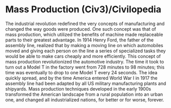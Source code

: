 # Mass Production (Civ3)/Civilopedia

The industrial revolution redefined the very concepts of manufacturing and changed the way goods were produced. One such 
concept was that of mass production, which utilized the benefits of machine made replaceable parts to their greatest 
advantage. In 1914 Henry Ford, the father of the assembly line, realized that by making a moving line on which automobiles 
moved and giving each person on the line a series of specialized tasks they would be able to make cars cheaply and more 
efficiently. This concept of mass production revolutionized the automotive industry. The time it took to turn out a Model T 
in the factory went from 728 minutes to 98 minutes; this time was eventually to drop to one Model T every 24 seconds. The 
idea quickly spread, and by the time America entered World War I in 1917 the assembly line had been adapted by all US 
military manufacturing plants and shipyards. Mass production techniques developed in the early 1900s transformed the 
American landscape from a rural population into an urban one, and changed all industrialized nations, for better or for 
worse, forever.